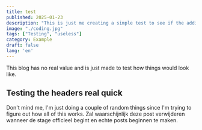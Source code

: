 ```yaml
---
title: test
published: 2025-01-23
description: "This is just me creating a simple test to see if the adding of blogposts works"
image: "./coding.jpg"
tags: ["Testing", "useless"]
category: Example
draft: false 
lang: 'en'
---
```


This blog has no real value and is just made to test how things would look like. 

## Testing the headers real quick

Don't mind me, I'm just doing a couple of random things since I'm trying to figure out how all of this works. Zal waarschijnlijk deze post verwijderen wanneer de stage officieel begint en echte posts beginnen te maken.